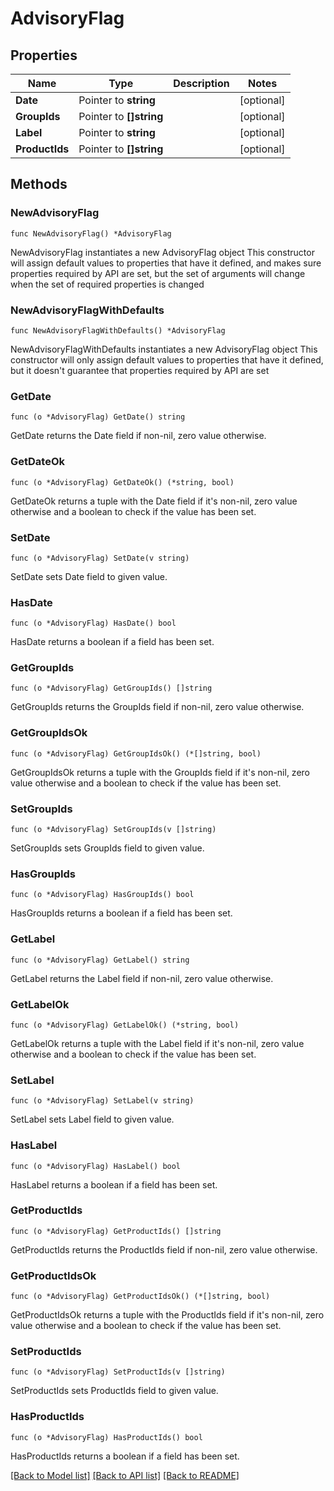 # AdvisoryFlag

## Properties

Name | Type | Description | Notes
------------ | ------------- | ------------- | -------------
**Date** | Pointer to **string** |  | [optional] 
**GroupIds** | Pointer to **[]string** |  | [optional] 
**Label** | Pointer to **string** |  | [optional] 
**ProductIds** | Pointer to **[]string** |  | [optional] 

## Methods

### NewAdvisoryFlag

`func NewAdvisoryFlag() *AdvisoryFlag`

NewAdvisoryFlag instantiates a new AdvisoryFlag object
This constructor will assign default values to properties that have it defined,
and makes sure properties required by API are set, but the set of arguments
will change when the set of required properties is changed

### NewAdvisoryFlagWithDefaults

`func NewAdvisoryFlagWithDefaults() *AdvisoryFlag`

NewAdvisoryFlagWithDefaults instantiates a new AdvisoryFlag object
This constructor will only assign default values to properties that have it defined,
but it doesn't guarantee that properties required by API are set

### GetDate

`func (o *AdvisoryFlag) GetDate() string`

GetDate returns the Date field if non-nil, zero value otherwise.

### GetDateOk

`func (o *AdvisoryFlag) GetDateOk() (*string, bool)`

GetDateOk returns a tuple with the Date field if it's non-nil, zero value otherwise
and a boolean to check if the value has been set.

### SetDate

`func (o *AdvisoryFlag) SetDate(v string)`

SetDate sets Date field to given value.

### HasDate

`func (o *AdvisoryFlag) HasDate() bool`

HasDate returns a boolean if a field has been set.

### GetGroupIds

`func (o *AdvisoryFlag) GetGroupIds() []string`

GetGroupIds returns the GroupIds field if non-nil, zero value otherwise.

### GetGroupIdsOk

`func (o *AdvisoryFlag) GetGroupIdsOk() (*[]string, bool)`

GetGroupIdsOk returns a tuple with the GroupIds field if it's non-nil, zero value otherwise
and a boolean to check if the value has been set.

### SetGroupIds

`func (o *AdvisoryFlag) SetGroupIds(v []string)`

SetGroupIds sets GroupIds field to given value.

### HasGroupIds

`func (o *AdvisoryFlag) HasGroupIds() bool`

HasGroupIds returns a boolean if a field has been set.

### GetLabel

`func (o *AdvisoryFlag) GetLabel() string`

GetLabel returns the Label field if non-nil, zero value otherwise.

### GetLabelOk

`func (o *AdvisoryFlag) GetLabelOk() (*string, bool)`

GetLabelOk returns a tuple with the Label field if it's non-nil, zero value otherwise
and a boolean to check if the value has been set.

### SetLabel

`func (o *AdvisoryFlag) SetLabel(v string)`

SetLabel sets Label field to given value.

### HasLabel

`func (o *AdvisoryFlag) HasLabel() bool`

HasLabel returns a boolean if a field has been set.

### GetProductIds

`func (o *AdvisoryFlag) GetProductIds() []string`

GetProductIds returns the ProductIds field if non-nil, zero value otherwise.

### GetProductIdsOk

`func (o *AdvisoryFlag) GetProductIdsOk() (*[]string, bool)`

GetProductIdsOk returns a tuple with the ProductIds field if it's non-nil, zero value otherwise
and a boolean to check if the value has been set.

### SetProductIds

`func (o *AdvisoryFlag) SetProductIds(v []string)`

SetProductIds sets ProductIds field to given value.

### HasProductIds

`func (o *AdvisoryFlag) HasProductIds() bool`

HasProductIds returns a boolean if a field has been set.


[[Back to Model list]](../README.md#documentation-for-models) [[Back to API list]](../README.md#documentation-for-api-endpoints) [[Back to README]](../README.md)


